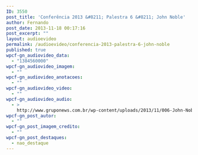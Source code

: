 ```yaml
---
ID: 3550
post_title: 'Conferência 2013 &#8211; Palestra 6 &#8211; John Noble'
author: Fernando
post_date: 2013-11-18 00:17:16
post_excerpt: ""
layout: audioevideo
permalink: /audioevideo/conferencia-2013-palestra-6-john-noble
published: true
wpcf-gn_audiovideo_data:
  - "1384560000"
wpcf-gn_audiovideo_imagem:
  - ""
wpcf-gn_audiovideo_anotacoes:
  - ""
wpcf-gn_audiovideo_video:
  - ""
wpcf-gn_audiovideo_audio:
  - >
    http://www.gruponews.com.br/wp-content/uploads/2013/11/006-John-Noble.mp3
wpcf-gn_post_autor:
  - ""
wpcf-gn_post_imagem_credito:
  - ""
wpcf-gn_post_destaques:
  - nao_destaque
---
```

